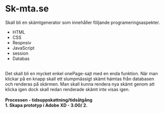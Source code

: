 # Sk-mta.se
Skall bli en skämtgenerator som innehåller följande programeringsaspekter.<br>
- HTML<br>
- CSS <br>
- Respnsiv<br>
- JavaScript<br>
- session<br>
- Databas<br>
<br>
Det skall bli en mycket enkel onePage-sajt med en enda funktion. När man klickar på en knapp skall ett slumpmässigt skämt hämtas från databasen och renderas på skärmen. Man skall kunna rendera nya skämt genom att klicka igen dock skall redan renderade skämt inte visas igen.<br>
<br>
<b>Processen - tidsuppskattning/tidsåtgång<b><br>
1. Skapa prototyp i Adobe XD - 3.00/
2. 

